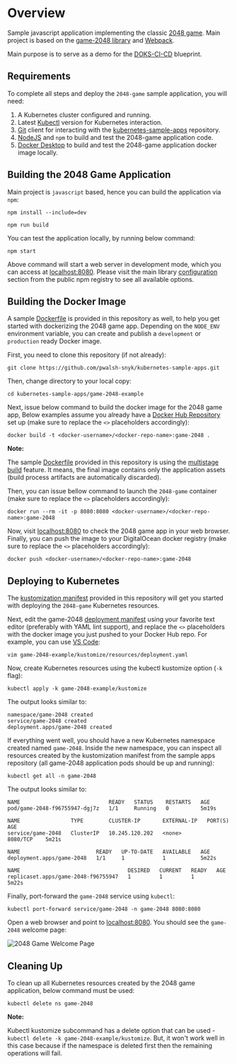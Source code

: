 # Overview

Sample javascript application implementing the classic [2048 game](https://en.wikipedia.org/wiki/2048_(video_game)). Main project is based on the [game-2048 library](https://www.npmjs.com/package/game-2048) and [Webpack](https://webpack.js.org).

Main purpose is to serve as a demo for the [DOKS-CI-CD](https://github.com/digitalocean/container-blueprints/tree/main/DOKS-CI-CD) blueprint.

## Requirements

To complete all steps and deploy the `2048-game` sample application, you will need:

1. A Kubernetes cluster configured and running.
2. Latest [Kubectl](https://kubernetes.io/docs/tasks/tools/#kubectl) version for Kubernetes interaction.
3. [Git](https://git-scm.com/downloads) client for interacting with the [kubernetes-sample-apps](https://github.com/digitalocean/kubernetes-sample-apps) repository.
4. [NodeJS](https://nodejs.org) and `npm` to build and test the 2048-game application code.
5. [Docker Desktop](https://www.docker.com/products/docker-desktop) to build and test the 2048-game application docker image locally.

## Building the 2048 Game Application

Main project is `javascript` based, hence you can build the application via `npm`:

```shell
npm install --include=dev

npm run build
```

You can test the application locally, by running below command:

```shell
npm start
```

Above command will start a web server in development mode, which you can access at [localhost:8080](http://localhost:8080). Please visit the main library [configuration](https://www.npmjs.com/package/game-2048#config) section from the public npm registry to see all available options.

## Building the Docker Image

A sample [Dockerfile](./Dockerfile) is provided in this repository as well, to help you get started with dockerizing the 2048 game app. Depending on the `NODE_ENV` environment variable, you can create and publish a `development` or `production` ready Docker image.

First, you need to clone this repository (if not already):

```shell
git clone https://github.com/pwalsh-snyk/kubernetes-sample-apps.git
```

Then, change directory to your local copy:

```shell
cd kubernetes-sample-apps/game-2048-example
```

Next, issue below command to build the docker image for the 2048 game app, Below examples assume you already have a [Docker Hub Repository](https://www.docker.com/products/docker-hub/) set up (make sure to replace the `<>` placeholders accordingly):

```shell
docker build -t <docker-username>/<docker-repo-name>:game-2048 .
```

**Note:**

The sample [Dockerfile](./Dockerfile) provided in this repository is using the [multistage build](https://docs.docker.com/develop/develop-images/multistage-build) feature. It means, the final image contains only the application assets (build process artifacts are automatically discarded).

Then, you can issue bellow command to launch the `2048-game` container (make sure to replace the `<>` placeholders accordingly):

```shell
docker run --rm -it -p 8080:8080 <docker-username>/<docker-repo-name>:game-2048
```

Now, visit [localhost:8080](http://localhost:8080) to check the 2048 game app in your web browser. Finally, you can push the image to your DigitalOcean docker registry (make sure to replace the `<>` placeholders accordingly):

```shell
docker push <docker-username>/<docker-repo-name>:game-2048
```

## Deploying to Kubernetes

The [kustomization manifest](kustomize/kustomization.yaml) provided in this repository will get you started with deploying the `2048-game` Kubernetes resources.

Next, edit the game-2048 [deployment manifest](kustomize/resources/deployment.yaml) using your favorite text editor (preferably with YAML lint support), and replace the `<>` placeholders with the docker image you just pushed to your Docker Hub repo. For example, you can use [VS Code](https://code.visualstudio.com/):

```shell
vim game-2048-example/kustomize/resources/deployment.yaml
```

Now, create Kubernetes resources using the kubectl kustomize option (`-k` flag):

```shell
kubectl apply -k game-2048-example/kustomize
```

The output looks similar to:

```text
namespace/game-2048 created
service/game-2048 created
deployment.apps/game-2048 created
```

If everything went well, you should have a new Kubernetes namespace created named `game-2048`. Inside the new namespace, you can inspect all resources created by the kustomization manifest from the sample apps repository (all game-2048 application pods should be up and running):

```shell
kubectl get all -n game-2048
```

The output looks similar to:

```text
NAME                            READY   STATUS    RESTARTS   AGE
pod/game-2048-f96755947-dgj7z   1/1     Running   0          5m19s

NAME                TYPE        CLUSTER-IP       EXTERNAL-IP   PORT(S)     AGE
service/game-2048   ClusterIP   10.245.120.202   <none>        8080/TCP    5m21s

NAME                        READY   UP-TO-DATE   AVAILABLE   AGE
deployment.apps/game-2048   1/1     1            1           5m22s

NAME                                  DESIRED   CURRENT   READY   AGE
replicaset.apps/game-2048-f96755947   1         1         1       5m22s
```

Finally, port-forward the `game-2048` service using `kubectl`:

```shell
kubectl port-forward service/game-2048 -n game-2048 8080:8080
```

Open a web browser and point to [localhost:8080](http://localhost:8080/). You should see the `game-2048` welcome page:

![2048 Game Welcome Page](assets/images/game-2048-welcome-page.png)

## Cleaning Up

To clean up all Kubernetes resources created by the 2048 game application, below command must be used:

```shell
kubectl delete ns game-2048
```

**Note:**

Kubectl kustomize subcommand has a delete option that can be used - `kubectl delete -k game-2048-example/kustomize`. But, it won't work well in this case because if the namespace is deleted first then the remaining operations will fail.
